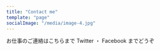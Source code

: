```yaml
---
title: "Contact me"
template: "page"
socialImage: "/media/image-4.jpg"
---
```


お仕事のご連絡はこちらまで Twitter ・ Facebook までどうぞ
